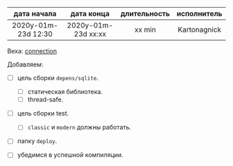 
| дата начала         |   дата конца        | длительность  | исполнитель  |
|:-------------------:|:-------------------:|:-------------:|:------------:|
| 2020y-01m-23d 12:30 | 2020y-01m-23d xx:xx | xx min        | Kartonagnick |

Веха: [connection](milestones/2021y-01m-22d-0001-connection.md)

Добавляем:  
  - [ ] цель сборки `depens/sqlite`.  
    - [ ] статическая библиотека.  
    - [ ] thread-safe.  
  - [ ] цель сборки test.  
    - [ ] `classic` и `modern` должны работать.  
  - [ ] папку `deploy`.  
  - [ ] убедимся в успешной компиляции.  


